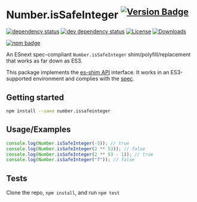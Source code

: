 # Number.isSafeInteger <sup>[![Version Badge][npm-version-svg]][package-url]</sup>

[![dependency status][deps-svg]][deps-url]
[![dev dependency status][dev-deps-svg]][dev-deps-url]
[![License][license-image]][license-url]
[![Downloads][downloads-image]][downloads-url]

[![npm badge][npm-badge-png]][package-url]

An ESnext spec-compliant `Number.isSafeInteger` shim/polyfill/replacement that works as far down as ES3.

This package implements the [es-shim API](https://github.com/es-shims/api) interface. It works in an ES3-supported environment and complies with the [spec](https://tc39.es/ecma262/#sec-number.issafeinteger).

## Getting started

```sh
npm install --save number.issafeinteger
```

## Usage/Examples

```js
console.log(Number.isSafeInteger(-3)); // true
console.log(Number.isSafeInteger(2 ** 53)); // false
console.log(Number.isSafeInteger(2 ** 53 - 1)); // true
console.log(Number.isSafeInteger("7")); // false
```

## Tests

Clone the repo, `npm install`, and run `npm test`

[package-url]: https://npmjs.org/package/number.issafeinteger
[npm-version-svg]: https://versionbadg.es/es-shims/Number.isSafeInteger.svg
[deps-svg]: https://david-dm.org/es-shims/Number.isSafeInteger.svg
[deps-url]: https://david-dm.org/es-shims/Number.isSafeInteger
[dev-deps-svg]: https://david-dm.org/es-shims/Number.isSafeInteger/dev-status.svg
[dev-deps-url]: https://david-dm.org/es-shims/Number.isSafeInteger#info=devDependencies
[npm-badge-png]: https://nodei.co/npm/number.issafeinteger.png?downloads=true&stars=true
[license-image]: https://img.shields.io/npm/l/number.issafeinteger.svg
[license-url]: LICENSE
[downloads-image]: https://img.shields.io/npm/dm/number.issafeinteger.svg
[downloads-url]: https://npm-stat.com/charts.html?package=number.issafeinteger
